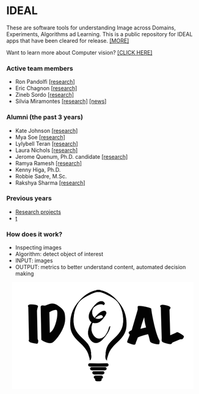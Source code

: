# IDEAL #

These are software tools for understanding Image across Domains, Experiments, Algorithms ad Learning. This is a public repository for IDEAL apps that have been cleared for release. [[MORE]](http://ushizima.com)

Want to learn more about Computer vision? [[CLICK HERE]](https://github.com/dani-lbnl/introvision)

### Active team members
* Ron Pandolfi [[research]](https://crd.lbl.gov/divisions/amcr/mathematics-dept/software-design-for-experimental-science/people/ronald-pandolfi/)
* Eric Chagnon [[research]](https://crd.lbl.gov/divisions/amcr/mathematics-dept/math-for-experimental-data-analysis/people-of-math-for-experimental-data-analysis-group/eric-chagnon/)
* Zineb Sordo [[research]](https://crd.lbl.gov/divisions/amcr/mathematics-dept/math-for-experimental-data-analysis/people-of-math-for-experimental-data-analysis-group/zineb/)
* Silvia Miramontes [[research]](https://github.com/s-miramontes/SULI-Spring2019/) [[news]](https://cs.lbl.gov/news-media/news/2020/silvia-miramontes-merging-applied-math-and-machine-learning-for-science/)

### Alumni (the past 3 years)
* Kate Johnson [[research]](https://twitter.com/dani_lbnl/status/1651443047169945601?s=20)
* Mya Soe [[research]](https://www.lbl.gov/research/scientists-of-tomorrow/)
* Lylybell Teran [[research]](https://www.lbl.gov/research/scientists-of-tomorrow/)
* Laura Nichols [[research]](https://sites.google.com/lbl.gov/ideal/team)
* Jerome Quenum, Ph.D. candidate [[research]](https://sites.google.com/lbl.gov/ideal/team)
* Ramya Ramesh [[research]](https://sites.google.com/lbl.gov/ideal/team)
* Kenny Higa, Ph.D. 
* Robbie Sadre, M.Sc.
* Rakshya Sharma [[research]](https://sites.google.com/lbl.gov/ideal/team)

### Previous years
* [Research projects](https://sites.google.com/lbl.gov/ideal/projects?authuser=0)
* [t](https://docs.google.com/document/d/1NsaWqumxXxl4VZvoXSP1QjIkUhNaWvFB9gEvtJmVs5o/edit?usp=sharing)
### How does it work? ###

* Inspecting images
* Algorithm: detect object of interest
* INPUT: images
* OUTPUT: metrics to better understand content, automated decision making

<p align="center">
<img src="https://github.com/dani-lbnl/IDEAL/blob/master/IDEAL_logo.png"> </p>

